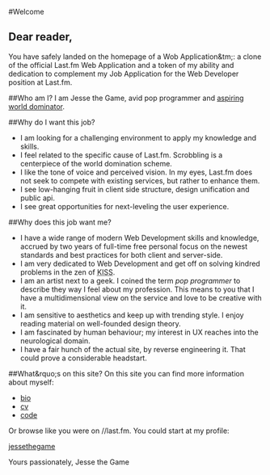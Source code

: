 #Welcome

## Dear reader,
You have safely landed on the homepage of a Wob Application&tm;: a clone of
the official Last.fm Web Application and a token of my ability and dedication
to complement my Job Application for the Web Developer position at Last.fm.

##Who am I?
I am Jesse the Game, avid pop programmer and [aspiring world dominator](#/thegame).

##Why do I want this job?
* I am looking for a challenging environment to apply my knowledge and skills.
* I feel related to the specific cause of Last.fm. Scrobbling is a centerpiece
  of the world domination scheme.
* I like the tone of voice and perceived vision. In my eyes, Last.fm does not
  seek to compete with existing services, but rather to enhance them.
* I see low-hanging fruit in client side structure, design unification and
  public api.
* I see great opportunities for next-leveling the user experience.

##Why does this job want me?
* I have a wide range of modern Web Development skills and knowledge,
  accrued by two years of full-time free personal focus on the newest standards
  and best practices for both client and server-side.
* I am very dedicated to Web Development and get off on solving kindred problems
  in the zen of <abbr title="Keep It Short &amp; Sexy">KISS</abbr>.
* I am an artist next to a geek. I coined the term *pop programmer* to
  describe they way I feel about my profession. This means to you that I
  have a multidimensional view on the service and love to be creative with it.
* I am sensitive to aesthetics and keep up with trending style. I enjoy
  reading material on well-founded design theory.
* I am fascinated by human behaviour; my interest in UX reaches into the
  neurological domain.
* I have a fair hunch of the actual site, by reverse engineering it. That could
  prove a considerable headstart.

##What&rquo;s on this site?
On this site you can find more information about myself:

* [bio](#/bio)
* [cv](#/cv)
* [code](#/code)

Or browse like you were on //last.fm. You could start at my profile:

[jessethegame](#/user/jessethegame)

Yours passionately,
Jesse the Game


